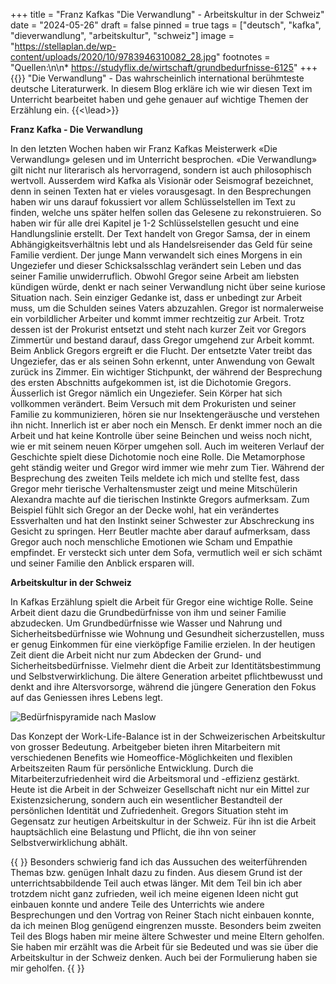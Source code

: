 +++
title = "Franz Kafkas \"Die Verwandlung\" - Arbeitskultur in der Schweiz"
date = "2024-05-26"
draft = false
pinned = true
tags = ["deutsch", "kafka", "dieverwandlung", "arbeitskultur", "schweiz"]
image = "https://stellaplan.de/wp-content/uploads/2020/10/9783946310082_28.jpg"
footnotes = "Quellen:\n\n* https://studyflix.de/wirtschaft/grundbedurfnisse-6125"
+++
{{<lead>}}
"Die Verwandlung" - Das wahrscheinlich international berühmteste deutsche Literaturwerk. In diesem Blog erkläre ich wie wir diesen Text im Unterricht bearbeitet haben und gehe genauer auf wichtige Themen der Erzählung ein.
{{<\lead>}}

**Franz Kafka - Die Verwandlung**

In den letzten Wochen haben wir Franz Kafkas Meisterwerk «Die Verwandlung» gelesen und im Unterricht besprochen. «Die Verwandlung» gilt nicht nur literarisch als hervorragend, sondern ist auch philosophisch wertvoll. Ausserdem wird Kafka als Visionär oder Seismograf bezeichnet, denn in seinen Texten hat er vieles vorausgesagt. In den Besprechungen haben wir uns darauf fokussiert vor allem Schlüsselstellen im Text zu finden, welche uns später helfen sollen das Gelesene zu rekonstruieren. So haben wir für alle drei Kapitel je 1-2 Schlüsselstellen gesucht und eine Handlungslinie erstellt.
Der Text handelt von Gregor Samsa, der in einem Abhängigkeitsverhältnis lebt und als Handelsreisender das Geld für seine Familie verdient. Der junge Mann verwandelt sich eines Morgens in ein Ungeziefer und dieser Schicksalsschlag verändert sein Leben und das seiner Familie unwiderruflich. Obwohl Gregor seine Arbeit am liebsten kündigen würde, denkt er nach seiner Verwandlung nicht über seine kuriose Situation nach. Sein einziger Gedanke ist, dass er unbedingt zur Arbeit muss, um die Schulden seines Vaters abzuzahlen. Gregor ist normalerweise ein vorbildlicher Arbeiter und kommt immer rechtzeitig zur Arbeit. Trotz dessen ist der Prokurist entsetzt und steht nach kurzer Zeit vor Gregors Zimmertür und bestand darauf, dass Gregor umgehend zur Arbeit kommt. Beim Anblick Gregors ergreift er die Flucht. Der entsetzte Vater treibt das Ungeziefer, das er als seinen Sohn erkennt, unter Anwendung von Gewalt zurück ins Zimmer. 
Ein wichtiger Stichpunkt, der während der Besprechung des ersten Abschnitts aufgekommen ist, ist die Dichotomie Gregors. Äusserlich ist Gregor nämlich ein Ungeziefer. Sein Körper hat sich vollkommen verändert. Beim Versuch mit dem Prokuristen und seiner Familie zu kommunizieren, hören sie nur Insektengeräusche und verstehen ihn nicht. Innerlich ist er aber noch ein Mensch. Er denkt immer noch an die Arbeit und hat keine Kontrolle über seine Beinchen und weiss noch nicht, wie er mit seinem neuen Körper umgehen soll. Auch im weiteren Verlauf der Geschichte spielt diese Dichotomie noch eine Rolle. Die Metamorphose geht ständig weiter und Gregor wird immer wie mehr zum Tier. Während der Besprechung des zweiten Teils meldete ich mich und stellte fest, dass Gregor mehr tierische Verhaltensmuster zeigt und meine Mitschülerin Alexandra machte auf die tierischen Instinkte Gregors aufmerksam. Zum Beispiel fühlt sich Gregor an der Decke wohl, hat ein verändertes Essverhalten und hat den Instinkt seiner Schwester zur Abschreckung ins Gesicht zu springen. Herr Beutler machte aber darauf aufmerksam, dass Gregor auch noch menschliche Emotionen wie Scham und Empathie empfindet. Er versteckt sich unter dem Sofa, vermutlich weil er sich schämt und seiner Familie den Anblick ersparen will.

**Arbeitskultur in der Schweiz**

In Kafkas Erzählung spielt die Arbeit für Gregor eine wichtige Rolle. Seine Arbeit dient dazu die Grundbedürfnisse von ihm und seiner Familie abzudecken. Um Grundbedürfnisse wie Wasser und Nahrung und Sicherheitsbedürfnisse wie Wohnung und Gesundheit sicherzustellen, muss er genug Einkommen für eine vierköpfige Familie erzielen.
In der heutigen Zeit dient die Arbeit nicht nur zum Abdecken der Grund- und Sicherheitsbedürfnisse. Vielmehr dient die Arbeit zur Identitätsbestimmung und Selbstverwirklichung. Die ältere Generation arbeitet pflichtbewusst und denkt and ihre Altersvorsorge, während die jüngere Generation den Fokus auf das Geniessen ihres Lebens legt. 

![Bedürfnispyramide nach Maslow](https://d1g9li960vagp7.cloudfront.net/wp-content/uploads/2023/02/WP_3-2-1024x576.jpg "Bedürfnispyramide nach Maslow, https://studyflix.de/wirtschaft/grundbedurfnisse-6125")

Das Konzept der Work-Life-Balance ist in der Schweizerischen Arbeitskultur von grosser Bedeutung. Arbeitgeber bieten ihren Mitarbeitern mit verschiedenen Benefits wie Homeoffice-Möglichkeiten und flexiblen Arbeitszeiten Raum für persönliche Entwicklung. Durch die Mitarbeiterzufriedenheit wird die Arbeitsmoral und -effizienz gestärkt.
Heute ist die Arbeit in der Schweizer Gesellschaft nicht nur ein Mittel zur Existenzsicherung, sondern auch ein wesentlicher Bestandteil der persönlichen Identität und Zufriedenheit. Gregors Situation steht im Gegensatz zur heutigen Arbeitskultur in der Schweiz. Für ihn ist die Arbeit hauptsächlich eine Belastung und Pflicht, die ihn von seiner Selbstverwirklichung abhält.

{{<box title="Arbeitsprozess und Reflexion"> }} Besonders schwierig fand ich das Aussuchen des weiterführenden Themas bzw. genügen Inhalt dazu zu finden. Aus diesem Grund ist der unterrichtsabbildende Teil auch etwas länger. Mit dem Teil bin ich aber trotzdem nicht ganz zufrieden, weil ich meine eigenen Ideen nicht gut einbauen konnte und andere Teile des Unterrichts wie andere Besprechungen und den Vortrag von Reiner Stach nicht einbauen konnte, da ich meinen Blog genügend eingrenzen musste. Besonders beim zweiten Teil des Blogs haben mir meine ältere Schwester und meine Eltern geholfen. Sie haben mir erzählt was die Arbeit für sie Bedeuted und was sie über die Arbeitskultur in der Schweiz denken. Auch bei der Formulierung haben sie mir geholfen.  {{ </box> }}